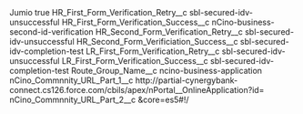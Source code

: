 <?xml version="1.0" encoding="UTF-8"?>
<CustomMetadata xmlns="http://soap.sforce.com/2006/04/metadata" xmlns:xsi="http://www.w3.org/2001/XMLSchema-instance" xmlns:xsd="http://www.w3.org/2001/XMLSchema">
    <label>Jumio</label>
    <protected>true</protected>
    <values>
        <field>HR_First_Form_Verification_Retry__c</field>
        <value xsi:type="xsd:string">sbl-secured-idv-unsuccessful</value>
    </values>
    <values>
        <field>HR_First_Form_Verification_Success__c</field>
        <value xsi:type="xsd:string">nCino-business-second-id-verification</value>
    </values>
    <values>
        <field>HR_Second_Form_Verification_Retry__c</field>
        <value xsi:type="xsd:string">sbl-secured-idv-unsuccessful</value>
    </values>
    <values>
        <field>HR_Second_Form_Verificiation_Success__c</field>
        <value xsi:type="xsd:string">sbl-secured-idv-completion-test</value>
    </values>
    <values>
        <field>LR_First_Form_Verification_Retry__c</field>
        <value xsi:type="xsd:string">sbl-secured-idv-unsuccessful</value>
    </values>
    <values>
        <field>LR_First_Form_Verification_Success__c</field>
        <value xsi:type="xsd:string">sbl-secured-idv-completion-test</value>
    </values>
    <values>
        <field>Route_Group_Name__c</field>
        <value xsi:type="xsd:string">ncino-business-application</value>
    </values>
    <values>
        <field>nCino_Commnnity_URL_Part_1__c</field>
        <value xsi:type="xsd:string">http://partial-cynergybank-connect.cs126.force.com/cbils/apex/nPortal__OnlineApplication?id=</value>
    </values>
    <values>
        <field>nCino_Commnnity_URL_Part_2__c</field>
        <value xsi:type="xsd:string">&amp;core=es5#!/</value>
    </values>
</CustomMetadata>
